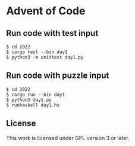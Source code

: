 # Advent of Code

## Run code with test input

```
$ cd 2022
$ cargo test --bin day1
$ python3 -m unittest day1.py
```

## Run code with puzzle input

```
$ cd 2022
$ cargo run --bin day1
$ python3 day1.py
$ runhaskell day1.hs
```

## License

This work is licensed under GPL version 3 or later.
